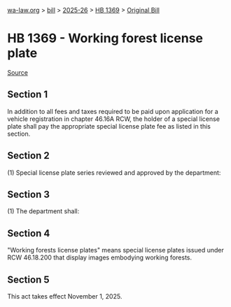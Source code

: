 [wa-law.org](/) > [bill](/bill/) > [2025-26](/bill/2025-26/) > [HB 1369](/bill/2025-26/hb/1369/) > [Original Bill](/bill/2025-26/hb/1369/1/)

# HB 1369 - Working forest license plate

[Source](http://lawfilesext.leg.wa.gov/biennium/2025-26/Pdf/Bills/House%20Bills/1369.pdf)

## Section 1
In addition to all fees and taxes required to be paid upon application for a vehicle registration in chapter 46.16A RCW, the holder of a special license plate shall pay the appropriate special license plate fee as listed in this section.

## Section 2
(1) Special license plate series reviewed and approved by the department:

## Section 3
(1) The department shall:

## Section 4
"Working forests license plates" means special license plates issued under RCW 46.18.200 that display images embodying working forests.

## Section 5
This act takes effect November 1, 2025.
